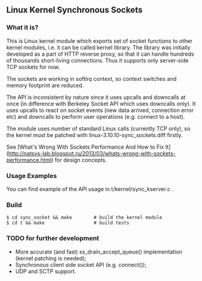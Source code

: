 ## Linux Kernel Synchronous Sockets

### What it is?

This is Linux kernel module which exports set of socket functions to other
kernel modules, i.e. it can be called kernel library.
The library was initially developed as a part of HTTP reverse proxy, so that it
can handle hundreds of thousands short-living connections.
Thus it supports only server-side TCP sockets for now.

The sockets are working in softirq context, so context switches and memory
footprint are reduced.

The API is inconsistent by nature since it uses upcalls and downcalls at once
(in difference with Berkeley Socket API which uses downcalls only).
It uses upcalls to react on socket events (new data arrived, connection error
etc) and downcalls to perform user operations (e.g. connect to a host).

The module uses number of standard Linux calls (currently TCP only), so the
kernel must be patched with linux-3.10.10-sync\_sockets.diff firstly.

See [What's Wrong With Sockets Performance And How to Fix It]
(http://natsys-lab.blogspot.ru/2013/03/whats-wrong-with-sockets-performance.html)
for design concepts.


### Usage Examples

You can find example of the API usage in t/kernel/sync\_kserver.c .

### Build

	$ cd sync_socket && make        # build the kernel module
	$ cd t && make                  # build tests


### TODO for further development

* More accurate (and fast) ss\_drain\_accept\_queue() implementation
  (kernel patching is needed);
* Synchronous client side socket API (e.g. connect());
* UDP and SCTP support.
